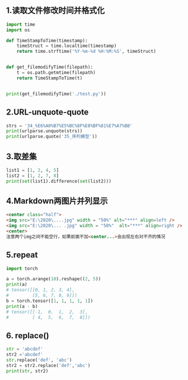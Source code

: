 ## 1.读取文件修改时间并格式化

```python
import time
import os

def TimeStampToTime(timestamp):
    timeStruct = time.localtime(timestamp)
    return time.strftime('%Y-%m-%d %H:%M:%S', timeStruct)


def get_filemodifyTime(filepath):
    t = os.path.getmtime(filepath)
    return TimeStampToTime(t)


print(get_filemodifyTime('./test.py'))
```

## 2.URL-unquote-quote

```python
strs = '34_%E6%A0%B7%E5%BC%8F%E8%BF%81%E7%A7%BB'
print(urlparse.unquote(strs))
print(urlparse.quote('35_序列模型'))
```

## 3.取差集

```python
list1 = [1, 2, 4, 5]
list2 = [1, 2, 7, 8]
print(set(list1).difference(set(list2)))
```

## 4.Markdown两图片并列显示

```html
<center class="half">
<img src="E:\2020\....jpg" width = "50%" alt="***" align=left />
<img src="E:\2020\... .jpg" width = "50%"  alt="***" align=right />
<center>
注意两个img之间不能空行，如果前面不加<center...>会出现左右对不齐的情况
```

## 5.repeat

```python
import torch

a = torch.arange(10).reshape((2, 5))
print(a)
# tensor([[0, 1, 2, 3, 4],
#         [5, 6, 7, 8, 9]])
b = torch.tensor([1, 1, 1, 1, 1])
print(a - b)
# tensor([[-1,  0,  1,  2,  3],
#         [ 4,  5,  6,  7,  8]])
```

## 6. replace()

```python
str = 'abcdef'
str2 ='abcdef'
str.replace('def', 'abc')
str2 = str2.replace('def','abc')
print(str, str2)
```

